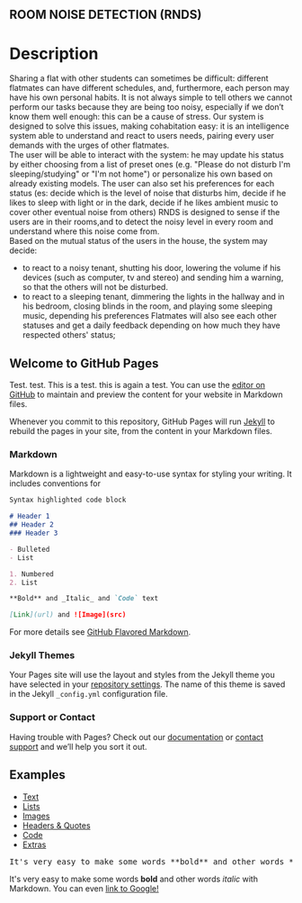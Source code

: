 ## ROOM NOISE DETECTION (RNDS)
# Description
Sharing a flat with other students can sometimes be difficult: different flatmates can have different schedules, and, furthermore, each person may have his own personal habits. It is not always simple to tell others we cannot perform our tasks because they are being too noisy, especially if we don’t know them well enough: this can be a cause of stress. Our system is designed to solve this issues, making cohabitation easy: it is an intelligence system able to understand and react to users needs, pairing every user demands with the urges of other flatmates.<br>
The user will be able to interact with the system: he may update his status by either choosing from a list of preset ones (e.g. "Please do not disturb I'm sleeping/studying" or "I'm not home") or personalize his own based on already existing models. The user can also set his preferences for each status (es: decide which is the level of noise that disturbs him, decide if he likes to sleep with light or in the dark, decide if he likes ambient music to cover other eventual noise from others)
RNDS is designed to sense if the users are in their rooms,and to detect the noisy level in every room and understand where this noise come from. <br>
 Based on the mutual status of the users in the house, the system may decide: 
- to react to a noisy tenant, shutting his door, lowering the volume if his devices (such as computer, tv and stereo) and sending him a warning, so that the others will not be disturbed.
- to react to a sleeping tenant, dimmering the lights in the hallway and in his bedroom, closing blinds in the room, and playing some sleeping music, depending his preferences
 Flatmates will also see each other statuses and get a daily feedback depending on how much they have respected others' status;




## Welcome to GitHub Pages

Test.
test.
This is a test.
this is again a test.
You can use the [editor on GitHub](https://github.com/AmI-2018/RNDS/edit/master/index.md) to maintain and preview the content for your website in Markdown files.

Whenever you commit to this repository, GitHub Pages will run [Jekyll](https://jekyllrb.com/) to rebuild the pages in your site, from the content in your Markdown files.

### Markdown

Markdown is a lightweight and easy-to-use syntax for styling your writing. It includes conventions for

```markdown
Syntax highlighted code block

# Header 1
## Header 2
### Header 3

- Bulleted
- List

1. Numbered
2. List

**Bold** and _Italic_ and `Code` text

[Link](url) and ![Image](src)
```

For more details see [GitHub Flavored Markdown](https://guides.github.com/features/mastering-markdown/).

### Jekyll Themes

Your Pages site will use the layout and styles from the Jekyll theme you have selected in your [repository settings](https://github.com/AmI-2018/RNDS/settings). The name of this theme is saved in the Jekyll `_config.yml` configuration file.

### Support or Contact

Having trouble with Pages? Check out our [documentation](https://help.github.com/categories/github-pages-basics/) or [contact support](https://github.com/contact) and we’ll help you sort it out.

<p><a id="examples" title="Examples" class="toc-item"></a></p>

<h2>Examples</h2>

<ul class="example-nav js-examples-nav">
  <li><a href="#" class="selected" data-container-id="example-text" data-proofer-ignore="">Text</a></li>
  <li><a href="#" data-container-id="example-lists" data-proofer-ignore="">Lists</a></li>
  <li><a href="#" data-container-id="example-images" data-proofer-ignore="">Images</a></li>
  <li><a href="#" data-container-id="example-headers" data-proofer-ignore="">Headers &amp; Quotes</a></li>
  <li><a href="#" data-container-id="example-code" data-proofer-ignore="">Code</a></li>
  <li><a href="#" data-container-id="example-extras" data-proofer-ignore="">Extras</a></li>
</ul>

<div class="markdown-example" id="example-text">
<pre class="source">
It's very easy to make some words **bold** and other words *italic* with Markdown. You can even <span style="white-space:nowrap">[link to Google!](http://google.com)</span>
</pre>
<div class="rendered">
It's very easy to make some words <strong>bold</strong> and other words <em>italic</em> with Markdown. You can even <a href="http://google.com">link to Google!</a>
</div>
</div>
